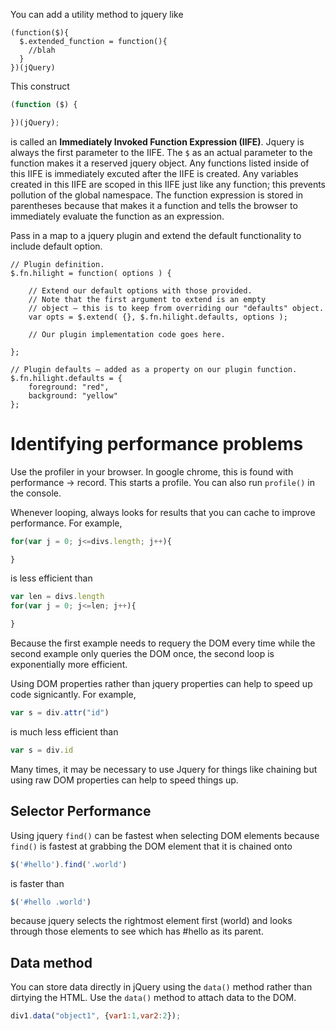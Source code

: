 You can add a utility method to jquery like

```jquery
(function($){
  $.extended_function = function(){
    //blah
  }
})(jQuery)
```
This construct

```js
(function ($) {

})(jQuery);
```

is called an **Immediately Invoked Function Expression (IIFE)**. Jquery is always the first parameter to the IIFE. The `$` as an actual parameter to the function makes it a reserved jquery object. Any functions listed inside of this IIFE is immediately excuted after the IIFE is created. Any variables created in this IIFE are scoped in this IIFE just like any function; this prevents pollution of the global namespace. The function expression is stored in parentheses because that makes it a function and tells the browser to immediately evaluate the function as an expression.

Pass in a map to a jquery plugin and extend the default functionality to include default option.

```jquery
// Plugin definition.
$.fn.hilight = function( options ) {
 
    // Extend our default options with those provided.
    // Note that the first argument to extend is an empty
    // object – this is to keep from overriding our "defaults" object.
    var opts = $.extend( {}, $.fn.hilight.defaults, options );
 
    // Our plugin implementation code goes here.
 
};
 
// Plugin defaults – added as a property on our plugin function.
$.fn.hilight.defaults = {
    foreground: "red",
    background: "yellow"
};
```
# Identifying performance problems

Use the profiler in your browser. In google chrome, this is found with performance -> record. This starts a profile. You can also run `profile()` in the console.

Whenever looping, always looks for results that you can cache to improve performance. For example,
```js
for(var j = 0; j<=divs.length; j++){

}
```

is less efficient than

```js
var len = divs.length
for(var j = 0; j<=len; j++){

}
```

Because the first example needs to requery the DOM every time while the second example only queries the DOM once, the second loop is exponentially more efficient.

Using DOM properties rather than jquery properties can help to speed up code signicantly. For example,
```js
var s = div.attr("id")
```
is much less efficient than
```js
var s = div.id
```

Many times, it may be necessary to use Jquery for things like chaining but using raw DOM properties can help to speed things up.

## Selector Performance

Using jquery `find()` can be fastest when selecting DOM elements because `find()` is fastest at grabbing the DOM element that it is chained onto

```js
$('#hello').find('.world')
``` 
is faster than

```js
$('#hello .world')
```

because jquery selects the rightmost element first (world) and looks through those elements to see which has #hello as its parent.

## Data method

You can store data directly in jQuery using the `data()` method rather than dirtying the HTML. Use the `data()` method to attach data to the DOM.

```js
div1.data("object1", {var1:1,var2:2});
```

